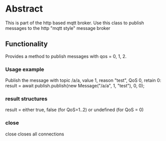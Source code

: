 # Abstract

This is part of the http based mqtt broker. Use this class to publish messages to the http "mqtt style" message broker

## Functionality

Provides a method to publish messages with qos = 0, 1, 2.

### Usage example

Publish the message with topic /a/a, value 1, reason "test", QoS 0, retain 0:
result = await publish.publish(new Message("/a/a", 1, "test"), 0, 0);

### result structures

result = either true, false (for QoS=1..2) or undefined (for QoS = 0)

### close

close closes all connections
